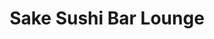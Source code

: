 ---
layout: place
title: "Sake Sushi Bar Lounge"
permalink: /california/montrose/sake-sushi-bar-lounge.html
stateAbbr: CA
stateName: California
cityName: Montrose
seo:
  name: "Sake Sushi Bar Lounge"
  type: Restaurant
  links: null
description: "Sake Sushi Bar Lounge serves delicious sushi in Montrose, California. Try fresh Japanese dishes for a great dining experience. "
place_id: ChIJqeAonBLqwoAR2ePb8Oym-dI
photos:
  - name: >-
      places/ChIJqeAonBLqwoAR2ePb8Oym-dI/photos/AeeoHcJIbpt-ePPZwdB-pvgk6zQrs9PpXnYS-CQ7BjE__UMKN1O8ed_vCzvwq_uCZ5fN9NCD4ONaC32I80yx6XMtSKFb_Dnk6qzr-BGl6_cjZvFiq-p0lkI_VugDVYy8tP6Nh8bw1oIqQ3C-IvHufyIWYPzqPdVxebICfwyX35JzC67ullOkjQE1FyskajCL4eva6nAFDeYdDEIUMWz3ZCI3TXJZ9z7Yeive2WIOENBRgxf7gSGDAPYZro_xxNOaTpBDVY7C9jSVPMjmiV6Or2-WzKQvxI80XO5BccidOZAZ8oaPvjlse_086p20HwM3FvVLKZAvKENp4J6aqHdlI9eWwaRdVmsuSZ6KtiW1YXJfno41MG0geJ2NuWzDGjA5mtQV1ZR-LTXtxn8Y25QCizONvHguv_1_9_Y-8fTv5Ao8XdqR2p8
    widthPx: 4032
    heightPx: 3024
    authorAttributions:
      - displayName: Hayk Bezirganyan
        uri: https://maps.google.com/maps/contrib/114314977675632444183
        photoUri: >-
          https://lh3.googleusercontent.com/a-/ALV-UjWy5d0YvjuD8L6uub5HnUluEEqxhMEJ3_cSVSxxKuH0Bd7moEZDuQ=s100-p-k-no-mo
    flagContentUri: >-
      https://www.google.com/local/imagery/report/?cb_client=maps_api_places.places_api&image_key=!1e10!2sCIHM0ogKEICAgIDexfWg4gE&hl=en-US
    googleMapsUri: >-
      https://www.google.com/maps/place//data=!3m4!1e2!3m2!1sCIHM0ogKEICAgIDexfWg4gE!2e10!4m2!3m1!1s0x80c2ea129c28e0a9:0xd2f9a6ecf0dbe3d9
  - name: >-
      places/ChIJqeAonBLqwoAR2ePb8Oym-dI/photos/AeeoHcL6qAWCyVMhRGZzH-VG4S7R89S-vIe8fFm-MpT9v8HbdWfCjL55hboaDv6gOdiNQPs_ftjNc9DomU3P5TiYBNXWc0k2Ook30Wd_AU9jnvDG1hONfA6xQfhKfRcB7MVyPW5GTvUH4LU5-28RnTJtTL1vFkme2DbpsqjZEDe0VWIw9vFMsynBBS_d3qWI88-vBqjAVUPqBCw7v-kPeXegHPO8R8n-S12z3XSeKC0ga8BZTmhhJ2pPQotM8kkAjRHKW3PO0x4YHdGftqS-HskBahPf5pIW18dGje8m2On2zSta1QXevZZg5t1zJVgLsmZkOJE5boPqIugoftWXpNa5X4gaKKD80ByBvkT3Z_oyZaBXj7vt6d9XoagqYWVFmLWV3Mnm6tZDKXJIpVO9drxBaJxPkvuupCJ3-wFovT3WbRYca_4
    widthPx: 4000
    heightPx: 3000
    authorAttributions:
      - displayName: Sam Chan
        uri: https://maps.google.com/maps/contrib/107579108024233396066
        photoUri: >-
          https://lh3.googleusercontent.com/a-/ALV-UjVlUAJL9XHi_jBBMHL6LMqhunoxRqFvQvWOVD-eSNVT-hndSLxM6w=s100-p-k-no-mo
    flagContentUri: >-
      https://www.google.com/local/imagery/report/?cb_client=maps_api_places.places_api&image_key=!1e10!2sCIHM0ogKEICAgIDm-sXLtgE&hl=en-US
    googleMapsUri: >-
      https://www.google.com/maps/place//data=!3m4!1e2!3m2!1sCIHM0ogKEICAgIDm-sXLtgE!2e10!4m2!3m1!1s0x80c2ea129c28e0a9:0xd2f9a6ecf0dbe3d9
  - name: >-
      places/ChIJqeAonBLqwoAR2ePb8Oym-dI/photos/AeeoHcL-ulzWmXgTuXZf-5WTuaqiRPjmlyQgqrzzhMs7ZA1rOh7dBnuVYHX_T4FYvPPKBRp8mPzWeS9PmkrE6qkOToWp11NhVL8-5InYorC6xqM5Gdw0DUxxd1L672923vN5hECclHt1q3ueGFZ9HZ19VOKlr9n8rXyvxD20CdeHkOihvkbazVkyTMitE6CiOE6xKcIykQZ1bRwhKwGGSTD97-s_B6HxBm2iVQaLDhu8PbOpAhKhoXPC9g41qwrnvu1CZTFQIzjkOoumX8LroWduq6sPIkBKNHjy1h9xBfpXKy0IONfC0R8vDWxO7EdPsesb-ZSUguCvUkBwd4UfLcVRR-VfilcVu5QXWTZpIRVHNgytgGFynI_2x4N56PbC04Tt2CvWiwoXlkE0SwpDFsEph-LzRMGzMwznAn77gAEi5kCzt9Q4
    widthPx: 4032
    heightPx: 3024
    authorAttributions:
      - displayName: D. de Silva
        uri: https://maps.google.com/maps/contrib/109833646263821366987
        photoUri: >-
          https://lh3.googleusercontent.com/a-/ALV-UjUidSE4AhpJZDn1ilT4WI6fEuhqrVOwJ6TTdlL_D9u3fDAFD_k=s100-p-k-no-mo
    flagContentUri: >-
      https://www.google.com/local/imagery/report/?cb_client=maps_api_places.places_api&image_key=!1e10!2sCIHM0ogKEICAgIDRouCe8gE&hl=en-US
    googleMapsUri: >-
      https://www.google.com/maps/place//data=!3m4!1e2!3m2!1sCIHM0ogKEICAgIDRouCe8gE!2e10!4m2!3m1!1s0x80c2ea129c28e0a9:0xd2f9a6ecf0dbe3d9
  - name: >-
      places/ChIJqeAonBLqwoAR2ePb8Oym-dI/photos/AeeoHcK3TMk1CWQ6J4w3f1Mvw44fqEPlVpZHtJnZ8BOScvq4sKCaSeQvkV8L6ovnaFHSxRGH3QiI_PNHleVt0a3He8hNSObqL_aUGuQPHIrahzmx3Mbu_mr5N1ftAGxyEIPvjBcB-PoTZ4tU1RWKe9XQ8bR7ogZDHFVFedJDoeJSmzmr1QaWqV6P7IFq-2Mxex3fopiG4relkNvdWInxs_mCJImB6UNygJzgczPV-tPwcDNocRh9Yili-IffMvq5ChYhWNNPW4oPl0OyaZwp2iErAGC3aQmWG0oipVqPxYYvTD81dhD9ug64P2g5rCHmOFiiNCtbRD4CNAPRJee_npqkwhjefQb1kFV_2-eeR1MgVdG4bMgrNX2lxBo2FsOxjlw6pdUp8TWYyqrK320xwSgmR03RiyZuwzKRcDuSNeqEet_ns9Jz
    widthPx: 3480
    heightPx: 3480
    authorAttributions:
      - displayName: Gevorg Grigoryan
        uri: https://maps.google.com/maps/contrib/101997466983254818373
        photoUri: >-
          https://lh3.googleusercontent.com/a-/ALV-UjWKs5BazkNcPvCl6YEUosLiWUhjKS0WwcoZDXMFzeW37zZnal0Icw=s100-p-k-no-mo
    flagContentUri: >-
      https://www.google.com/local/imagery/report/?cb_client=maps_api_places.places_api&image_key=!1e10!2sCIHM0ogKEICAgICElID3ugE&hl=en-US
    googleMapsUri: >-
      https://www.google.com/maps/place//data=!3m4!1e2!3m2!1sCIHM0ogKEICAgICElID3ugE!2e10!4m2!3m1!1s0x80c2ea129c28e0a9:0xd2f9a6ecf0dbe3d9
  - name: >-
      places/ChIJqeAonBLqwoAR2ePb8Oym-dI/photos/AeeoHcL_HQ3dVqFNjMFkIjzeHTnbyXTOpKbthrdHH42gNloimez4IeYsnCzeL0LBom1dm1V74ENO0hcCIrw5tMo_Qps2tjA4B4c3f0bCzko2grxsKejUezaOtbfgJAtb5qtUQ0wjkx-jXgTB6Ea0MoxsSrDZ3O0CrrGRM6cZBn7TjXP9l4BsfgPAokWiBdCcByPJeZbkvqDFxmgltTq61RSXElngCrDRuMHDbEFHQ3k0IMSAVKY2POxAxgRXmLMtw7J_fit6kxhvLq7Rhy3t8M6pxskFw2vbDz9_V9jbkvRWfTWOO49wkfIf5rqlxY2wvjTM5vGoh0bGQ3fxMp84-qxWPhq5Kywa630tZe2fF5JIq6L1itINL1J3a0Gmevi7SMPIFVLyYe7F5taqNTPJDZ0vlTnasJnkfsOKW2jD6rwpsvI
    widthPx: 3024
    heightPx: 4032
    authorAttributions:
      - displayName: Oxana Cojocari
        uri: https://maps.google.com/maps/contrib/115146862120040586544
        photoUri: >-
          https://lh3.googleusercontent.com/a-/ALV-UjUKaVE2RNxUhs3nk3VGdSBlWLKyTYztX3DrSYTQz0EjmIqK6oSD=s100-p-k-no-mo
    flagContentUri: >-
      https://www.google.com/local/imagery/report/?cb_client=maps_api_places.places_api&image_key=!1e10!2sCIHM0ogKEICAgICO9amISQ&hl=en-US
    googleMapsUri: >-
      https://www.google.com/maps/place//data=!3m4!1e2!3m2!1sCIHM0ogKEICAgICO9amISQ!2e10!4m2!3m1!1s0x80c2ea129c28e0a9:0xd2f9a6ecf0dbe3d9
  - name: >-
      places/ChIJqeAonBLqwoAR2ePb8Oym-dI/photos/AeeoHcI-TCDrI7zwmoKorka0cpw-xpVbywwFX4SCpJ1pHs0lJ5Vzzkv3rgUx0m1ZGrZyaYhzVVTntWq_WgdYEJ0X3Wmpf8eJezLupzYjCGrvNjK1NdxnELBzcOeXiWIV2DdBdl7CAHavGW5RFTd-yse21R2Wwww1UsA40U1RJ3MMyCFCcLv232D_-OnTg-CH4jFywevwIj6gulEV9f3G9ffuEkZmboEi-F47g5ArWC_3v9PSz3_-1Uq3OdoYsKTWSvv_n6VaPz5sQWbafx8o7QLSKTCoUqlEwAjj7rRSoKX-_9-VpDSf3YSwj7KMVMRPS-y3ZWVlqKi5N0ifAnq15JxZLxX_Ub11DgQKyVRYOZM5-YxjKkhfsJ0uWdzEF0W3Rh-DaoKuiYnZeIuq9whE3uQHcDWsmmKMs9x8hY2TpZxuVVfxxA
    widthPx: 4128
    heightPx: 2322
    authorAttributions:
      - displayName: Artin Matt
        uri: https://maps.google.com/maps/contrib/103241931184677331165
        photoUri: >-
          https://lh3.googleusercontent.com/a-/ALV-UjV7vY_PSXB7fwKTxkbMmtWfMAavH6F24ECEiYL02p3jLY-Ost8=s100-p-k-no-mo
    flagContentUri: >-
      https://www.google.com/local/imagery/report/?cb_client=maps_api_places.places_api&image_key=!1e10!2sCIHM0ogKEICAgIDE3ZugLA&hl=en-US
    googleMapsUri: >-
      https://www.google.com/maps/place//data=!3m4!1e2!3m2!1sCIHM0ogKEICAgIDE3ZugLA!2e10!4m2!3m1!1s0x80c2ea129c28e0a9:0xd2f9a6ecf0dbe3d9
  - name: >-
      places/ChIJqeAonBLqwoAR2ePb8Oym-dI/photos/AeeoHcJY8a3Qyl-DlbC_cDlAsN8CyydoL69EzGk73_LnxhQ6v2YHiac0bbFc1msEGWUEg516rRLi6Ibj1Mz2yfh87aQsJeWvk6VYv0F--RQiblpQXDwHzlKTSaPzptQJxGYihN5HyFtNOu6C686KNWe7laf9eYHSWpwJUDhajYthVq7ON7qef-4VQsA05T3Eby5DDyZnvfpmYk17jesnbOXDre2hlbDra5JV3SoTVAXhn69jqVlDHaq2ditA1EEDQ1CmYRGJ8m8F2JrHf-SDMv6kNFNFzCrXe-ZQ9RrgBqQ98Km1OAWgmO49bBFUxMdNwdpY5-KPZNji-VFSP3PODri1ociElL9Uev7DlWpHjYIz5KD5hgxOIh5-wed0T2Uigspd6eOB4Zi375a4Gqrimfx0t8Od_QWWgzweoIiT6Mw2QRM
    widthPx: 3024
    heightPx: 4032
    authorAttributions:
      - displayName: Cecilia'Carleen
        uri: https://maps.google.com/maps/contrib/113467277368496197614
        photoUri: >-
          https://lh3.googleusercontent.com/a-/ALV-UjWw8hNSZv7Hk4a2PhixV4mix_7JVnkncx1eP3ucJBzW4kSUwvhELw=s100-p-k-no-mo
    flagContentUri: >-
      https://www.google.com/local/imagery/report/?cb_client=maps_api_places.places_api&image_key=!1e10!2sCIHM0ogKEICAgIDBi_2GDQ&hl=en-US
    googleMapsUri: >-
      https://www.google.com/maps/place//data=!3m4!1e2!3m2!1sCIHM0ogKEICAgIDBi_2GDQ!2e10!4m2!3m1!1s0x80c2ea129c28e0a9:0xd2f9a6ecf0dbe3d9
  - name: >-
      places/ChIJqeAonBLqwoAR2ePb8Oym-dI/photos/AeeoHcLpWGwPKJURZXeeqkot5m2zBlnfP_YXL-V_KyRX7hbS2GN4VhOjCZPjpTRHbL8JpcvjvSeu3iz19PxU_OCHnXuPNrAKVIUggkIxzE8mfzQK2hzWxtf-mMRdtOtujcj1G5L0CnCBtvB1-xbD924LCnb2ZmJ4xm8ofkClXSGsOoBu7oT0jZu37aHIQzLa9AeL20A1RI1Zz5i7zkht5u0_aGltSnV7OTDchdep5kRD_QI1Y7sc82nXE2oz-wlw6v8fSFdYYdIsmgvWEak07OpM4byGMzUQDcRwN6O8p2JhbuQE-6gooADaGFd0Trb0PsjFeFVVcbMBWLaIaYv1P8eWNMNJgDRMz4CuA_3SngaHmNwPRrof-gHxd60x5G_HP3vgC9GsILeVU1iAl6Fc6poIoFsH6dAY194kzfcnJR5LZoPtPFxI
    widthPx: 2322
    heightPx: 4128
    authorAttributions:
      - displayName: Daysi O'Connor
        uri: https://maps.google.com/maps/contrib/115064117614864607630
        photoUri: >-
          https://lh3.googleusercontent.com/a-/ALV-UjUISo7F6LSmQwpGuKcqCHN-S1dXdtTZV6DoB_vpwKBTXfKB3K_RVQ=s100-p-k-no-mo
    flagContentUri: >-
      https://www.google.com/local/imagery/report/?cb_client=maps_api_places.places_api&image_key=!1e10!2sCIHM0ogKEICAgICE4bqOuwE&hl=en-US
    googleMapsUri: >-
      https://www.google.com/maps/place//data=!3m4!1e2!3m2!1sCIHM0ogKEICAgICE4bqOuwE!2e10!4m2!3m1!1s0x80c2ea129c28e0a9:0xd2f9a6ecf0dbe3d9
  - name: >-
      places/ChIJqeAonBLqwoAR2ePb8Oym-dI/photos/AeeoHcI-w_14d6l1gStDDDDuLoRklC3vjExW0ONBjlosznA8BdzqI8x8EULbW1YWM5ea6N2wMc7irku8wpn6CfVN6azOuRhNJ_L16WwFWlihT7gLt7sR4BRpxFMyDuc5DMM49IGm4MlewnvrZPh1zFZPhmlA6LKt3QeYSA-kKRSn_odw7aCd4wg_yyqIHaZA5UaIQwiXv9C9IYI0NVxg28zpdBzBw7teVfjR6y0kMitDlb7JPTRJdeDK12nd2unDuZLCVfCXY_72idhtcSdccORvgTb_N-jeeLYAS6TVa1NuqCAiWYig9cql50l3OvB-tD5rgTkhRSht_ZVVYzRFln-Nt3rUb7PhWlzYyP0PF536Pi34RTy4On9kIVru73Yo_gN3ruRQHmJwTiiOwS9sVXqIbP35qcRaF9CMNh0JNtC6773KKA
    widthPx: 4800
    heightPx: 2700
    authorAttributions:
      - displayName: Ameera G
        uri: https://maps.google.com/maps/contrib/109945796653489896428
        photoUri: >-
          https://lh3.googleusercontent.com/a-/ALV-UjVRIJ1g1u8JCQXNpOC28AWky8XkbDQVhyGfqhsVJPvTObz4H0kCHg=s100-p-k-no-mo
    flagContentUri: >-
      https://www.google.com/local/imagery/report/?cb_client=maps_api_places.places_api&image_key=!1e10!2sCIHM0ogKEICAgICkiKeffA&hl=en-US
    googleMapsUri: >-
      https://www.google.com/maps/place//data=!3m4!1e2!3m2!1sCIHM0ogKEICAgICkiKeffA!2e10!4m2!3m1!1s0x80c2ea129c28e0a9:0xd2f9a6ecf0dbe3d9
  - name: >-
      places/ChIJqeAonBLqwoAR2ePb8Oym-dI/photos/AeeoHcI-fZ0tBVz-WfjI6a3i1juo0QaJkb-vut3fxRBkXgW5gFwwi52pu4wT1LwIvVwa6HREUix44xgk8N9cXA_FfG1YhtsNy1PVpe_gzPR5JoyVX16NsVrWT4rPGEI_mmo0n1NFwyC_QtWVXsdF0UBeVH91JmYN5wui9ZgNYVvdLw6C6i6kP6WXBG2x_Ri7G-8jbGoyRXZUUbSaOVIoa9h6vnT5trZVk7PWoWs7t9V2ns-s4TYGQ4FNob2cEtnZ-GDSoSKB6WNPbXPbyuYdJNJbDvp9R9Co5VBJnNPxUr-YRgWCYOrWqdpmTzL4wRFyWnbKY25Cp02_HI2gXOObpFM8NznkcCHqcklT3ScNK1ijcywSqBq1TJaNyrGuGrriXoqPEIgr2e2LrVIvrhS4ZbFO1UjXn6DRxNFQ1beBRmDnTZs
    widthPx: 4032
    heightPx: 3024
    authorAttributions:
      - displayName: Hamlik A
        uri: https://maps.google.com/maps/contrib/103667228247141263669
        photoUri: >-
          https://lh3.googleusercontent.com/a-/ALV-UjW7Yy4ZbC6KAuwSZihy4jy_9MJ77jEI4oEDGSTkbHulw7-T3emS=s100-p-k-no-mo
    flagContentUri: >-
      https://www.google.com/local/imagery/report/?cb_client=maps_api_places.places_api&image_key=!1e10!2sCIHM0ogKEICAgICkiYzePg&hl=en-US
    googleMapsUri: >-
      https://www.google.com/maps/place//data=!3m4!1e2!3m2!1sCIHM0ogKEICAgICkiYzePg!2e10!4m2!3m1!1s0x80c2ea129c28e0a9:0xd2f9a6ecf0dbe3d9
address: 2270 Honolulu Ave, Montrose, CA 91020, USA
street: 2270 Honolulu Ave
city: Montrose
state: CA
zip: '91020'
country: USA
neighborhood: Montrose
latitude: '34.205213'
longitude: '-118.227344'
accessibility_options:
  wheelchairAccessibleParking: true
  wheelchairAccessibleEntrance: true
  wheelchairAccessibleRestroom: true
  wheelchairAccessibleSeating: true
business_status: OPERATIONAL
name: Sake Sushi Bar Lounge
google_maps_links:
  directionsUri: >-
    https://www.google.com/maps/dir//''/data=!4m7!4m6!1m1!4e2!1m2!1m1!1s0x80c2ea129c28e0a9:0xd2f9a6ecf0dbe3d9!3e0
  placeUri: https://maps.google.com/?cid=15202365553749255129
  writeAReviewUri: >-
    https://www.google.com/maps/place//data=!4m3!3m2!1s0x80c2ea129c28e0a9:0xd2f9a6ecf0dbe3d9!12e1
  reviewsUri: >-
    https://www.google.com/maps/place//data=!4m4!3m3!1s0x80c2ea129c28e0a9:0xd2f9a6ecf0dbe3d9!9m1!1b1
  photosUri: >-
    https://www.google.com/maps/place//data=!4m3!3m2!1s0x80c2ea129c28e0a9:0xd2f9a6ecf0dbe3d9!10e5
primary_type: Sushi Restaurant
opening_hours:
  regular:
    - 'Monday: 11:30 AM – 2:00 PM, 4:00 – 9:00 PM'
    - 'Tuesday: 11:30 AM – 2:00 PM, 4:00 – 9:00 PM'
    - 'Wednesday: 11:30 AM – 2:00 PM, 4:00 – 9:00 PM'
    - 'Thursday: 11:30 AM – 2:00 PM, 4:00 – 9:00 PM'
    - 'Friday: 11:30 AM – 2:00 PM, 4:00 – 10:00 PM'
    - 'Saturday: 11:30 AM – 2:00 PM, 4:00 – 10:00 PM'
    - 'Sunday: 11:30 AM – 2:00 PM, 4:00 – 9:00 PM'
  current:
    - 'Monday: 11:30 AM – 2:00 PM, 4:00 – 9:00 PM'
    - 'Tuesday: 11:30 AM – 2:00 PM, 4:00 – 9:00 PM'
    - 'Wednesday: 11:30 AM – 2:00 PM, 4:00 – 9:00 PM'
    - 'Thursday: 11:30 AM – 2:00 PM, 4:00 – 9:00 PM'
    - 'Friday: 11:30 AM – 2:00 PM, 4:00 – 10:00 PM'
    - 'Saturday: 11:30 AM – 2:00 PM, 4:00 – 10:00 PM'
    - 'Sunday: 11:30 AM – 2:00 PM, 4:00 – 9:00 PM'
secondary_opening_hours:
  regular:
    weekdayDescriptions: null
    type: null
  current:
    weekdayDescriptions: null
    type: null
phone: (818) 249-7253
price_level: PRICE_LEVEL_MODERATE
price_range: null
rating: '4.2'
rating_count: 0
website: null
reviews: null
parking_options: null
payment_options: null
allow_dogs: null
curbside_pickup: null
delivery: null
dine_in: null
good_for_children: null
good_for_groups: null
good_for_sports: null
live_music: null
menu_for_children: null
outdoor_seating: null
reservable: null
restroom: null
serves_beer: null
serves_breakfast: null
serves_brunch: null
serves_cocktails: null
serves_coffee: null
serves_dinner: null
serves_dessert: null
serves_lunch: null
serves_vegetarian_food: null
serves_wine: null
takeout: null
update_category: essentials
summary: null

---